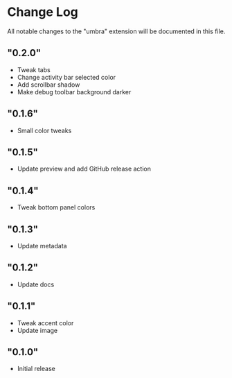 # Change Log

All notable changes to the "umbra" extension will be documented in this file.

## "0.2.0"

- Tweak tabs
- Change activity bar selected color
- Add scrollbar shadow
- Make debug toolbar background darker

## "0.1.6"

- Small color tweaks

## "0.1.5"

- Update preview and add GitHub release action

## "0.1.4"

- Tweak bottom panel colors

## "0.1.3"

- Update metadata

## "0.1.2"

- Update docs

## "0.1.1"

- Tweak accent color
- Update image

## "0.1.0"

- Initial release
